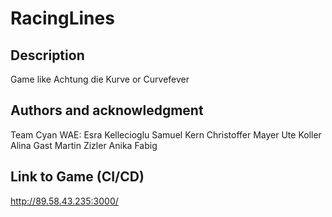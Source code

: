 # RacingLines

## Description
Game like Achtung die Kurve or Curvefever

## Authors and acknowledgment
Team Cyan WAE:
Esra Kellecioglu
Samuel Kern
Christoffer Mayer
Ute Koller
Alina Gast
Martin Zizler
Anika Fabig

## Link to Game (CI/CD)
http://89.58.43.235:3000/